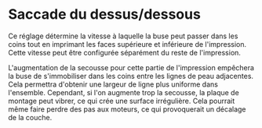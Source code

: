 Saccade du dessus/dessous
====
Ce réglage détermine la vitesse à laquelle la buse peut passer dans les coins tout en imprimant les faces supérieure et inférieure de l'impression. Cette vitesse peut être configurée séparément du reste de l'impression.

L'augmentation de la secousse pour cette partie de l'impression empêchera la buse de s'immobiliser dans les coins entre les lignes de peau adjacentes. Cela permettra d'obtenir une largeur de ligne plus uniforme dans l'ensemble. Cependant, si l'on augmente trop la secousse, la plaque de montage peut vibrer, ce qui crée une surface irrégulière. Cela pourrait même faire perdre des pas aux moteurs, ce qui provoquerait un décalage de la couche.
